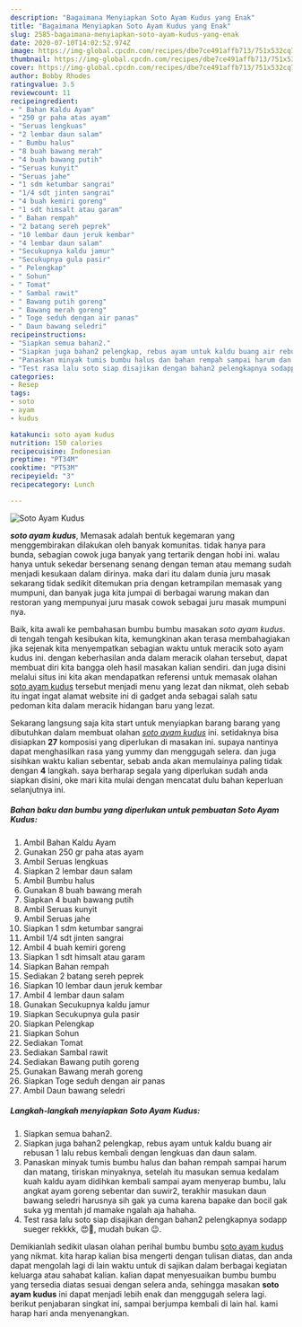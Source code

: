 ```yaml
---
description: "Bagaimana Menyiapkan Soto Ayam Kudus yang Enak"
title: "Bagaimana Menyiapkan Soto Ayam Kudus yang Enak"
slug: 2585-bagaimana-menyiapkan-soto-ayam-kudus-yang-enak
date: 2020-07-10T14:02:52.974Z
image: https://img-global.cpcdn.com/recipes/dbe7ce491affb713/751x532cq70/soto-ayam-kudus-foto-resep-utama.jpg
thumbnail: https://img-global.cpcdn.com/recipes/dbe7ce491affb713/751x532cq70/soto-ayam-kudus-foto-resep-utama.jpg
cover: https://img-global.cpcdn.com/recipes/dbe7ce491affb713/751x532cq70/soto-ayam-kudus-foto-resep-utama.jpg
author: Bobby Rhodes
ratingvalue: 3.5
reviewcount: 11
recipeingredient:
- " Bahan Kaldu Ayam"
- "250 gr paha atas ayam"
- "Seruas lengkuas"
- "2 lembar daun salam"
- " Bumbu halus"
- "8 buah bawang merah"
- "4 buah bawang putih"
- "Seruas kunyit"
- "Seruas jahe"
- "1 sdm ketumbar sangrai"
- "1/4 sdt jinten sangrai"
- "4 buah kemiri goreng"
- "1 sdt himsalt atau garam"
- " Bahan rempah"
- "2 batang sereh peprek"
- "10 lembar daun jeruk kembar"
- "4 lembar daun salam"
- "Secukupnya kaldu jamur"
- "Secukupnya gula pasir"
- " Pelengkap"
- " Sohun"
- " Tomat"
- " Sambal rawit"
- " Bawang putih goreng"
- " Bawang merah goreng"
- " Toge seduh dengan air panas"
- " Daun bawang seledri"
recipeinstructions:
- "Siapkan semua bahan2."
- "Siapkan juga bahan2 pelengkap, rebus ayam untuk kaldu buang air rebusan 1 lalu rebus kembali dengan lengkuas dan daun salam."
- "Panaskan minyak tumis bumbu halus dan bahan rempah sampai harum dan matang, tiriskan minyaknya, setelah itu masukan semua kedalam kuah kaldu ayam didihkan kembali sampai ayam menyerap bumbu, lalu angkat ayam goreng sebentar dan suwir2, terakhir masukan daun bawang seledri harusnya sih gak ya cuma karena bapake dan bocil gak suka yg mentah jd mamake ngalah aja hahaha."
- "Test rasa lalu soto siap disajikan dengan bahan2 pelengkapnya sodapp sueger rekkkk, 😍🤤, mudah bukan 😉."
categories:
- Resep
tags:
- soto
- ayam
- kudus

katakunci: soto ayam kudus 
nutrition: 150 calories
recipecuisine: Indonesian
preptime: "PT34M"
cooktime: "PT53M"
recipeyield: "3"
recipecategory: Lunch

---
```



![Soto Ayam Kudus](https://img-global.cpcdn.com/recipes/dbe7ce491affb713/751x532cq70/soto-ayam-kudus-foto-resep-utama.jpg)

<b><i>soto ayam kudus</i></b>, Memasak adalah bentuk kegemaran yang menggembirakan dilakukan oleh banyak komunitas. tidak hanya para bunda, sebagian cowok juga banyak yang tertarik dengan hobi ini. walau hanya untuk sekedar bersenang senang dengan teman atau memang sudah menjadi kesukaan dalam dirinya. maka dari itu dalam dunia juru masak sekarang tidak sedikit ditemukan pria dengan ketrampilan memasak yang mumpuni, dan banyak juga kita jumpai di berbagai warung makan dan restoran yang mempunyai juru masak cowok sebagai juru masak mumpuni nya.

Baik, kita awali ke pembahasan bumbu bumbu masakan <i>soto ayam kudus</i>. di tengah tengah kesibukan kita, kemungkinan akan terasa membahagiakan jika sejenak kita menyempatkan sebagian waktu untuk meracik soto ayam kudus ini. dengan keberhasilan anda dalam meracik olahan tersebut, dapat membuat diri kita bangga oleh hasil masakan kalian sendiri. dan juga disini melalui situs ini kita akan mendapatkan referensi untuk memasak olahan <u>soto ayam kudus</u> tersebut menjadi menu yang lezat dan nikmat, oleh sebab itu ingat ingat alamat website ini di gadget anda sebagai salah satu pedoman kita dalam meracik hidangan baru yang lezat.




Sekarang langsung saja kita start untuk menyiapkan barang barang yang dibutuhkan dalam membuat olahan <u><i>soto ayam kudus</i></u> ini. setidaknya bisa disiapkan <b>27</b> komposisi yang diperlukan di masakan ini. supaya nantinya dapat menghasilkan rasa yang yummy dan menggugah selera. dan juga sisihkan waktu kalian sebentar, sebab anda akan memulainya paling tidak dengan <b>4</b> langkah. saya berharap segala yang diperlukan sudah anda siapkan disini, oke mari kita mulai dengan mencatat dulu bahan keperluan selanjutnya ini.

<!--inarticleads1-->

##### Bahan baku dan bumbu yang diperlukan untuk pembuatan Soto Ayam Kudus:

1. Ambil  Bahan Kaldu Ayam
1. Gunakan 250 gr paha atas ayam
1. Ambil Seruas lengkuas
1. Siapkan 2 lembar daun salam
1. Ambil  Bumbu halus
1. Gunakan 8 buah bawang merah
1. Siapkan 4 buah bawang putih
1. Ambil Seruas kunyit
1. Ambil Seruas jahe
1. Siapkan 1 sdm ketumbar sangrai
1. Ambil 1/4 sdt jinten sangrai
1. Ambil 4 buah kemiri goreng
1. Siapkan 1 sdt himsalt atau garam
1. Siapkan  Bahan rempah
1. Sediakan 2 batang sereh peprek
1. Siapkan 10 lembar daun jeruk kembar
1. Ambil 4 lembar daun salam
1. Gunakan Secukupnya kaldu jamur
1. Siapkan Secukupnya gula pasir
1. Siapkan  Pelengkap
1. Siapkan  Sohun
1. Sediakan  Tomat
1. Sediakan  Sambal rawit
1. Sediakan  Bawang putih goreng
1. Gunakan  Bawang merah goreng
1. Siapkan  Toge seduh dengan air panas
1. Ambil  Daun bawang seledri




<!--inarticleads2-->

##### Langkah-langkah menyiapkan Soto Ayam Kudus:

1. Siapkan semua bahan2.
1. Siapkan juga bahan2 pelengkap, rebus ayam untuk kaldu buang air rebusan 1 lalu rebus kembali dengan lengkuas dan daun salam.
1. Panaskan minyak tumis bumbu halus dan bahan rempah sampai harum dan matang, tiriskan minyaknya, setelah itu masukan semua kedalam kuah kaldu ayam didihkan kembali sampai ayam menyerap bumbu, lalu angkat ayam goreng sebentar dan suwir2, terakhir masukan daun bawang seledri harusnya sih gak ya cuma karena bapake dan bocil gak suka yg mentah jd mamake ngalah aja hahaha.
1. Test rasa lalu soto siap disajikan dengan bahan2 pelengkapnya sodapp sueger rekkkk, 😍🤤, mudah bukan 😉.




Demikianlah sedikit ulasan olahan perihal bumbu bumbu <u>soto ayam kudus</u> yang nikmat. kita harap kalian bisa mengerti dengan tulisan diatas, dan anda dapat mengolah lagi di lain waktu untuk di sajikan dalam berbagai kegiatan keluarga atau sahabat kalian. kalian dapat menyesuaikan bumbu bumbu yang tersedia diatas sesuai dengan selera anda, sehingga masakan <b>soto ayam kudus</b> ini dapat menjadi lebih enak dan menggugah selera lagi. berikut penjabaran singkat ini, sampai berjumpa kembali di lain hal. kami harap hari anda menyenangkan.
